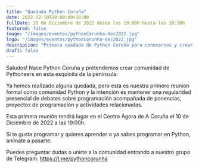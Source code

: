```yaml
---
title: "Quedada Python Coruña"
date: 2022-12-10T19:00:00+10:00
fullDate: 10 de Diciembre de 2022 desde las 19:00h hasta las 20:30h
featured: false
image: "/images/eventos/pythonCorunha-dec2022.jpg"
logo: "/images/eventos/pythonCorunha-dec2022.jpg"
description: "Primera quedada de Python Coruña para conocernos y crear comunidad. "
draft: false
---
```


Saludos! Nace Python Coruña y pretendemos crear comunidad de Pythoneers en esta esquinita de la península. 

Ya hemos realizado alguna quedada, pero esta es nuestra primero reunión formal como comunidad Python y la intención es mantener una regularidad presencial de debates sobre programación acompañada de ponencias, proyectos de programación y actividades relacionadas. 


Esta primera reunión tendrá lugar en el Centro Ágora de A Coruña el 10 de Diciembre de 2022 a las 19:00h.

Si te gusta programar y quieres aprender o ya sabes programar en Python, anímate a pasarte.

Puedes preguntar dudas o unirte a la comunidad entrando a nuestro grupo de Telegram: https://t.me/pythoncorunha
